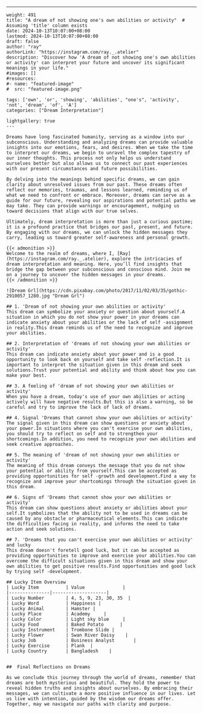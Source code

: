 ---
    weight: 491
    title: "A dream of not showing one's own abilities or activity"  # Assuming 'title' column exists
    date: 2024-10-13T10:07:00+08:00
    lastmod: 2024-10-13T10:07:00+08:00
    draft: false
    author: "ray"
    authorLink: "https://instagram.com/ray._.atelier"
    description: "Discover how 'A dream of not showing one's own abilities or activity' can interpret your future and uncover its significant meanings in your life."
    #images: []
    #resources:
    #- name: "featured-image"
    #  src: "featured-image.png"
    
    tags: ['own', 'or', 'showing', 'abilities', "one's", 'activity', 'not', 'dream', 'of', 'A']
    categories: ["Dream Interpretation"]
    
    lightgallery: true
    ---
    
    Dreams have long fascinated humanity, serving as a window into our subconscious. Understanding and analyzing dreams can provide valuable insights into our emotions, fears, and desires. When we take the time to interpret our dreams, we begin to unravel the complex tapestry of our inner thoughts. This process not only helps us understand ourselves better but also allows us to connect our past experiences with our present circumstances and future possibilities.
    
    By delving into the meanings behind specific dreams, we can gain clarity about unresolved issues from our past. These dreams often reflect our memories, traumas, and lessons learned, reminding us of what we need to confront or embrace. Moreover, dreams can serve as a guide for our future, revealing our aspirations and potential paths we may take. They can provide warnings or encouragement, nudging us toward decisions that align with our true selves.
    
    Ultimately, dream interpretation is more than just a curious pastime; it is a profound practice that bridges our past, present, and future. By engaging with our dreams, we can unlock the hidden messages they carry, leading us toward greater self-awareness and personal growth.
    
    {{< admonition >}}
    Welcome to the realm of dreams, where I, [Ray](https://instagram.com/ray._.atelier), explore the intricacies of dream interpretation and meaning. Here, you’ll find insights that bridge the gap between your subconscious and conscious mind. Join me on a journey to uncover the hidden messages in your dreams.
    {{< /admonition >}}
    
    ![Dream Grl](https://cdn.pixabay.com/photo/2017/11/02/03/35/gothic-2910057_1280.jpg "Dream Grl")
    
    ## 1. 'Dream of not showing your own abilities or activity'
    This dream can symbolize your anxiety or question about yourself.A situation in which you do not show your power in your dreams can indicate anxiety about your abilities or the lack of self -assignment in reality.This dream reminds us of the need to recognize and improve your abilities.
    
    ## 2. Interpretation of 'dreams of not showing your own abilities or activity'
    This dream can indicate anxiety about your power and is a good opportunity to look back on yourself and take self -reflection.It is important to interpret the situation given in this dream and seek solutions.Trust your potential and ability and think about how you can make your best.
    
    ## 3. A feeling of 'dream of not showing your own abilities or activity'
    When you have a dream, today's use of your own abilities or acting actively will have negative results.But this is also a warning, so be careful and try to improve the lack of lack of dreams.
    
    ## 4. Signal 'Dreams that cannot show your own abilities or activity'
    The signal given in this dream can show questions or anxiety about your power.In situations where you can't exercise your own abilities, you should try to reflect on self and to strengthen your shortcomings.In addition, you need to recognize your own abilities and seek creative approaches.
    
    ## 5. The meaning of 'dream of not showing your own abilities or activity'
    The meaning of this dream conveys the message that you do not show your potential or ability from yourself.This can be accepted as providing opportunities for self -growth and development.Find a way to recognize and improve your shortcomings through the situation given in this dream.
    
    ## 6. Signs of 'Dreams that cannot show your own abilities or activity'
    This dream can show questions about anxiety or abilities about your self.It symbolizes that the ability not to be used in dreams can be caused by any obstacle or pharmaceutical elements.This can indicate the difficulties facing in reality, and informs the need to take action and seek solutions.
    
    ## 7. 'Dreams that you can't exercise your own abilities or activity' and lucky
    This dream doesn't foretell good luck, but it can be accepted as providing opportunities to improve and exercise your abilities.You can overcome the difficult situations given in this dream and show your own abilities to get positive results.Find opportunities and good luck by trying self -development.
    
    ## Lucky Item Overview
    | Lucky Item          | Value              |
    |---------------|--------------------|
    | Lucky Number        | 4, 5, 9, 23, 30, 35  |
    | Lucky Word          | Happiness |
    | Lucky Animal        | Hamster |
    | Lucky Place         | Academy     |
    | Lucky Color         | Light sky blue     |
    | Lucky Food          | Baked Potato      |
    | Lucky Instrument    | Trombone Slide |
    | Lucky Flower        | Swan River Daisy    |
    | Lucky Job           | Business Analyst       |
    | Lucky Exercise      | Plank  |
    | Lucky Country       | Bangladesh    |
    
    
    ##  Final Reflections on Dreams
    
    As we conclude this journey through the world of dreams, remember that dreams are both mysterious and beautiful. They hold the power to reveal hidden truths and insights about ourselves. By embracing their messages, we can cultivate a more positive influence in our lives. Let us live with intention, guided by the wisdom our dreams offer. Together, may we navigate our paths with clarity and purpose.
    